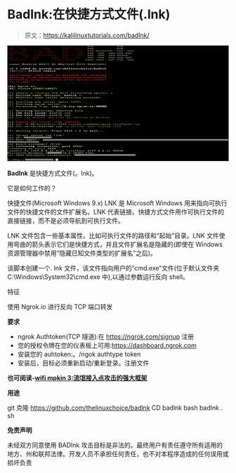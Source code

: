 # Badlnk:在快捷方式文件(.lnk)

> 原文：<https://kalilinuxtutorials.com/badlnk/>

[![Badlnk : Reverse Shell In Shortcut File (.lnk)](img/a6866400bcd3b0873f1a3dab5a1dae61.png "Badlnk : Reverse Shell In Shortcut File (.lnk)")](https://1.bp.blogspot.com/-MvHqU2iDUW8/XsTSbZfkF3I/AAAAAAAAGYk/VIDbRfNQ23gV6bf6RoJzxh6ZQD-9LtBHwCLcBGAsYHQ/s1600/BADlnk%25281%2529.png)

**Badlnk** 是快捷方式文件(。lnk)。

它是如何工作的？

快捷文件(Microsoft Windows 9.x) LNK 是 Microsoft Windows 用来指向可执行文件的快捷文件的文件扩展名。LNK 代表链接。快捷方式文件用作可执行文件的直接链接，而不是必须导航到可执行文件。

LNK 文件包含一些基本属性，比如可执行文件的路径和“起始”目录。LNK 文件使用弯曲的箭头表示它们是快捷方式，并且文件扩展名是隐藏的(即使在 Windows 资源管理器中禁用“隐藏已知文件类型的扩展名”之后)。

该脚本创建一个. lnk 文件，该文件指向用户的“cmd.exe”文件(位于默认文件夹 C:\Windows\System32\cmd.exe 中),以通过参数运行反向 shell。

特征

使用 Ngrok.io 进行反向 TCP 端口转发

**要求**

*   ngrok Authtoken(TCP 隧道):在 https://ngrok.com/signup 注册
*   您的授权令牌在您的仪表板上可用:https://dashboard.ngrok.com
*   安装您的 auhtoken:。/ngok authtype token
*   安装后，目标必须重新启动/重新登录。注册文件

**也可阅读-[wifi mpkin 3:流氓接入点攻击的强大框架](https://kalilinuxtutorials.com/wifipumpkin3/)**

**用途**

git 克隆 https://github.com/thelinuxchoice/badlnk
CD badlnk
bash badlnk . sh

**免责声明**

未经双方同意使用 BADlnk 攻击目标是非法的。最终用户有责任遵守所有适用的地方、州和联邦法律。开发人员不承担任何责任，也不对本程序造成的任何误用或损坏负责
